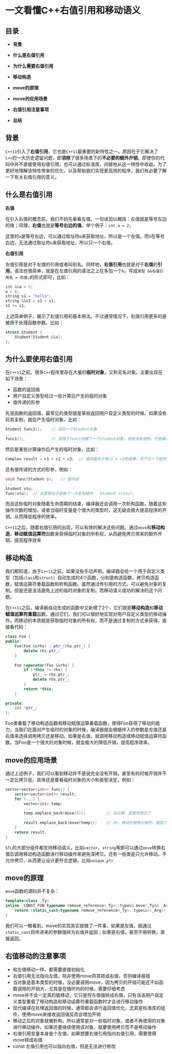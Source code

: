 # 一文看懂C++右值引用和移动语义

## 目录

-   **背景**

-   **什么是右值引用**
-   **为什么需要右值引用**
-   **移动构造**
-   **move的原理**
-   **move的应用场景**
-   **右值引用注意事项**
-   **总结**

## 背景

`C++11`引入了**右值引用**，它也是`C++11`最重要的新特性之一。原因在于它解决了`C++`的一大历史遗留问题，即**消除**了很多场景下的**不必要的额外开销**。即使你的代码中并不直接使用右值引用，也可以通过标准库，间接地从这一特性中收益。为了更好地理解该特性带来的优化，以及帮助我们实现更高效的程序，我们有必要了解一下有关右值引用的意义。

## 什么是右值引用

**右值**

在引入右值的概念前，我们不妨先看看左值。一句话加以概括：左值就是等号左边的值；同理，**右值**也就是**等号右边的值**。举个例子：`int a = 2;`

这里的`a`是等号左边，可以通过取址符`&`来获取地址，所以是一个左值。而`5`在等号右边，无法通过取址符`&`来获取地址，所以只一个右值。

**右值引用**

左值引用是对于左值的引用或者叫别名。同样地，**右值引用**也就是对于**右值**的**引用**。语法也很简单，就是在左值引用的语法之上在多加一个`&`，写成`类型 &&右值引用名 = 右值;`的形式即可，比如：

```C++
int &&a = 5;
a = 6;
string s1 = "hello";
string &&s2 = s1 + s1;
s2 += s1;
```

上述简单例子，展示了右值引用的基本用法。不过通常情况下，右值引用更多的是被用于处理函数参数。比如：

```C++
struct Student {
    Student(Student &&s);
};
```

## 为什么要使用右值引用

在`C++11`之前，很多`C++`程序里存在大量的**临时对象**，又称无名对象。主要出现在如下场景：

-   函数的返回值
-   用户自定义类型经过一些计算后产生的临时对象
-   值传递的形参

先说函数的返回值，最常见的类型就是某些返回用户自定义类型的时候，如果没有将其复制，就会产生临时对象，比如：

```C++
Student func1();	// 返回一个Student对象
...
func1();			// 调用了func1创建了一个Student对象，但是没有使用，于是编译器创建了一个临时对象来进行存储
```

然后是某些计算操作后产生的临时对象，比如：

```c++
Complex result = c1 + c2 + c3;	// 编译器先计算c1 + c2的结果，并产生一个临时对象temp来存储结果，然后计算temp + c3的结果，然后将结果复制给result
```

还有值传递的方式的形参，例如：

```C++
void func(Student s);	// 值传递
...
Student stu;
func(stu);	// 这里相当于是做了一次复制操作	Student s(stu);
```

而且这些临时对象随着生命周期的结束，编译器还会调用一次析构函数。随着这些操作次数的增加，或者当临时变量是个很大的类型时，这无疑会极大提高程序的开销，从而降低程序的效率。

`C++11`之后，随着右值引用的出现，可以有效的解决这些问题。通过`move`和**移动构造**，**移动赋值运算符**函数来获得临时对象的所有权，从而避免拷贝带来的额外开销，提高程序效率

## 移动构造

我们都知道，由于`C++11`之前，如果没有手动声明，编译器会给一个用于自定义类型（包括`class`和`struct`）自动生成的4个函数，分别是构造函数，拷贝构造函数，赋值运算符重载函数和析构函数。虽然通过传引用的方式，可以避免对象的复制。但是还是没法避免上述的临时对象的复制。而移动语义成功的解决的这个问题。

在`C++11`之后，编译器自动生成的函数中又新增了2个，它们就是**移动构造**和**移动赋值运算符重载**函数，通过它们，我们可以很好地实现对用户自定义类型的移动操作。而移动的本质就是获取临时对象的所有权，而不是通过复制的方式来获得。直接看代码：

```C++
class Foo {
public:
    Foo(Foo &&rhs) : ptr_(rhs.ptr_) {
        delete rhs.ptr_;
    }
    
    Foo &operator(Foo &&rhs) {
        if (*this != rhs) {
            ptr_ = rhs.ptr_;
            delete rhs.ptr_;
        }
        return *this;
    }
    
private:
    int *ptr_;
};
```

Foo类重载了移动构造函数和移动赋值运算重载函数，使得Foo获得了移动的能力，当我们在面对产生临时的对象的时候，编译器就会根据传入的参数是左值还是右值来选择调用拷贝还是移动。如果是右值，就调用移动构造或移动赋值运算符函数。当Foo是一个很大的对象时候，就会极大的降低开销，提高程序效率。

## move的应用场景

通过上述例子，我们可以看到移动并不是说完全没有开销，甚至有的时候开销并不一定比拷贝低，具体还是要看临时对象的大小和类型决定，例如：

```C++
vector<vector<int>> func() {
    vector<vector<int>> result;
    for (...) {
        vector<int> temp;
        ...
        temp.emplace_back(move(5));			// 没必要，直接传就行了
        ...
        result.emplace_back(move(temp));	// ok，移动代替拷贝操作，提高了效率
    }
    return result;
}
```

`STL`的大部分组件都支持移动语义，比如`vector`，`string`等即可以通过`move`转换右值后调用移动构造函数进行移动操作来避免深拷贝。还有一些类是只允许移动，不允许拷贝，从而更让设计更符合逻辑，比如`unique_ptr`

## move的原理

`move`函数的源码并不复杂：

```C++
template<class _Ty> 
inline _CONST_FUN typename remove_reference<_Ty>::type&& move(_Ty&& _Arg) _NOEXCEPT {
    return (static_cast<typename remove_reference<_Ty>::type&&>(_Arg));
}
```

我们可以一眼看到，move的实现其实就做了一件事，如果是左值，就通过`static_cast`将传进来的参数强转为右值并返回；如果是右值，甚至不用转换，直接返回。

## 右值移动的注意事项

-   和左值移动一样，都需要直接初始化
-   右值引用无法指向左值，除非使用move将其转成右值，否则编译报错
-   当对象是基本类型的时候，没必要调用move，因为拷贝的开销可能还不如函数调用的开销大，尤其是在循环内的时候，需要仔细考虑
-   move并不会一定真的能移动，它只是将左值强转成右值，只有当该用户自定义类型重载了移动构造和移动运算符重载函数时才会进行移动操作
-   现代编译在处理返回值的时候，通常都会进行返回值优化，尤其是标准库的组件，使用move来接收返回值反而会增加开销
-   移动之后的对象就被析构，所以通常是对一些临时对象，或者不再使用的对象进行移动操作。如果还要继续使用该对象，就要使用拷贝而不是移动操作
-   右值引用变量本身是个左值，如果想要右值引用指向右值引用，需要使用move转成右值
-   const 左值引用也可以指向右值，但是无法进行修改
